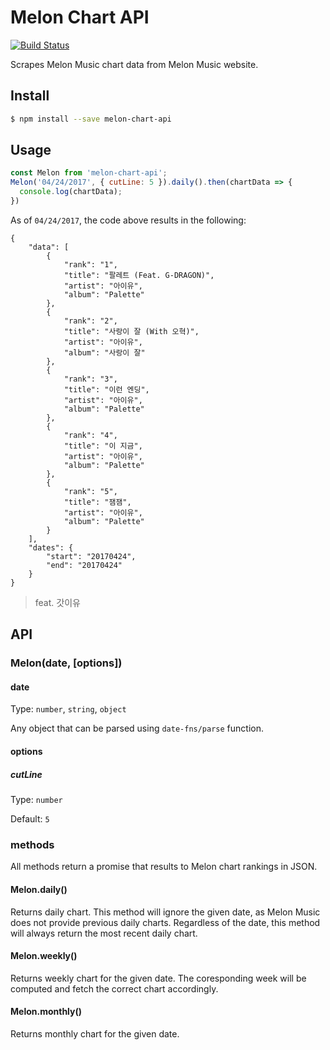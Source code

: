 # Melon Chart API

[![Build Status](https://travis-ci.org/hyunchel/melon-chart-api.svg?branch=master)](https://travis-ci.org/hyunchel/melon-chart-api)

Scrapes Melon Music chart data from Melon Music website.

## Install

```bash
$ npm install --save melon-chart-api
```

## Usage

```js
const Melon from 'melon-chart-api';
Melon('04/24/2017', { cutLine: 5 }).daily().then(chartData => {
  console.log(chartData);
})
```

As of `04/24/2017`, the code above results in the following:

```
{
    "data": [
        {
            "rank": "1",
            "title": "팔레트 (Feat. G-DRAGON)",
            "artist": "아이유",
            "album": "Palette"
        },
        {
            "rank": "2",
            "title": "사랑이 잘 (With 오혁)",
            "artist": "아이유",
            "album": "사랑이 잘"
        },
        {
            "rank": "3",
            "title": "이런 엔딩",
            "artist": "아이유",
            "album": "Palette"
        },
        {
            "rank": "4",
            "title": "이 지금",
            "artist": "아이유",
            "album": "Palette"
        },
        {
            "rank": "5",
            "title": "잼잼",
            "artist": "아이유",
            "album": "Palette"
        }
    ],
    "dates": {
        "start": "20170424",
        "end": "20170424"
    }
}
```
> feat. 갓이유

## API

### Melon(date, [options])

#### date

Type: `number`, `string`, `object`

Any object that can be parsed using `date-fns/parse` function.

#### options

##### cutLine

Type: `number`

Default: `5`

### methods

All methods return a promise that results to Melon chart rankings in JSON.

#### Melon.daily()

Returns daily chart.
This method will ignore the given date, as Melon Music does not provide previous daily charts.
Regardless of the date, this method will always return the most recent daily chart.

#### Melon.weekly()

Returns weekly chart for the given date.
The coresponding week will be computed and fetch the correct chart accordingly.

#### Melon.monthly()

Returns monthly chart for the given date.

